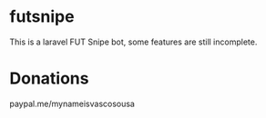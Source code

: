 # futsnipe
This is a laravel FUT Snipe bot, some features are still incomplete.

# Donations
paypal.me/mynameisvascosousa
